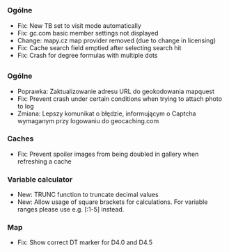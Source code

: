 ##

### Ogólne
- Fix: New TB set to visit mode automatically
- Fix: gc.com basic member settings not displayed
- Change: mapy.cz map provider removed (due to change in licensing)
- Fix: Cache search field emptied after selecting search hit
- Fix: Crash for degree formulas with multiple dots

##

### Ogólne
- Poprawka: Zaktualizowanie adresu URL do geokodowania mapquest
- Fix: Prevent crash under certain conditions when trying to attach photo to log
- Zmiana: Lepszy komunikat o błędzie, informującym o Captcha wymaganym przy logowaniu do geocaching.com

### Caches
- Fix: Prevent spoiler images from being doubled in gallery when refreshing a cache

### Variable calculator
- New: TRUNC function to truncate decimal values
- New: Allow usage of square brackets for calculations. For variable ranges please use e.g. \[:1-5\] instead.

### Map
- Fix: Show correct DT marker for D4.0 and D4.5
